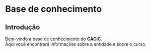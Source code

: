 # Base de conhecimento

## Introdução

Bem-vindo à base de conhecimento do **CACiC**.  
Aqui você encontrará informações sobre a entidade e sobre o curso.
